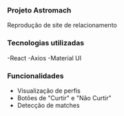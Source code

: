 ### Projeto Astromach

Reprodução de site de relacionamento

### Tecnologias utilizadas 

-React 
-Axios 
-Material UI 

### Funcionalidades 

- Visualização de perfis 
- Botões de "Curtir" e "Não Curtir" 
- Detecção de matches


